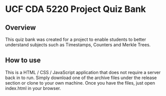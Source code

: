 # UCF CDA 5220 Project Quiz Bank

## Overview

This quiz bank was created for a project to enable students to better understand subjects such as Timestamps, Counters and Merkle Trees.  

## How to use

This is a HTML / CSS / JavaScript application that does not require a server back in to run.  Simply download one of the archive files under the release section or clone to your own machine.  Once you have the files, just open index.html in your browser.